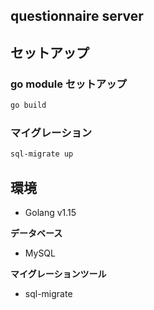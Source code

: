 ## questionnaire server

## セットアップ

### go module セットアップ
```bash
go build
```
### マイグレーション
```bash
sql-migrate up
```

## 環境

- Golang v1.15

**データベース**
- MySQL
  
**マイグレーションツール**
- sql-migrate